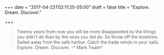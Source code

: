 +++
date = "2017-04-23T02:11:25-05:00"
draft = false
title = "Explore. Dream. Discover."

+++

> Twenty years from now you will be more disappointed by the things you didn't do than by the ones you did do. So throw off the bowlines. Sailed away from the safe harbor. Catch the trade winds in your sails.
> Explore. Dream. Discover.
> -* Mark Twain*
